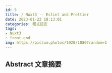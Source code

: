 ```yaml
---
id: 5
title: / Nuxt3 -- Eslint and Prettier
date: 2023-01-22 18:13:01
categories: 程式語言
tags:
- Nuxt3
- front-end
img: https://picsum.photos/1920/1080?random=1
---
```

## Abstract 文章摘要
